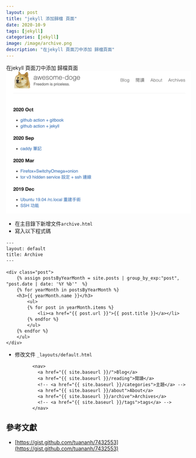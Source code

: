 ```yaml
---
layout: post
title: "jekyll 添加歸檔 頁面"
date: 2020-10-9
tags: [jekyll]
categories: [jekyll]
image: /image/archive.png
description: "在jekyll 頁面刀中添加 歸檔頁面"
---
```


在jekyll 頁面刀中添加 歸檔頁面
![](/image/archive.png)


* 在主目錄下新增文件`archive.html`
* 寫入以下程式碼

```
---
layout: default
title: Archive
---

<div class="post">
    {% assign postsByYearMonth = site.posts | group_by_exp:"post", "post.date | date: '%Y %b'"  %}
    {% for yearMonth in postsByYearMonth %}
    <h3>{{ yearMonth.name }}</h3>
        <ul>
        {% for post in yearMonth.items %}
            <li><a href="{{ post.url }}">{{ post.title }}</a></li>
        {% endfor %}
        </ul>
    {% endfor %}
	</ul>
</div>
```
* 修改文件 `_layouts/default.html`
```
          <nav>
            <a href="{{ site.baseurl }}/">Blog</a>
            <a href="{{ site.baseurl }}/reading">閱讀</a>
            <!-- <a href="{{ site.baseurl }}/categories">主題</a> -->
            <a href="{{ site.baseurl }}/about">About</a>
            <a href="{{ site.baseurl }}/archive">Archives</a>
            <!-- <a href="{{ site.baseurl }}/tags">tags</a> -->
          </nav>
```

## 參考文獻
* [https://gist.github.com/tuananh/7432553](https://gist.github.com/tuananh/7432553)